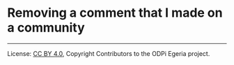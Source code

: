 <!-- SPDX-License-Identifier: CC-BY-4.0 -->
<!-- Copyright Contributors to the ODPi Egeria project. -->

# Removing a comment that I made on a community




----
License: [CC BY 4.0](https://creativecommons.org/licenses/by/4.0/),
Copyright Contributors to the ODPi Egeria project.